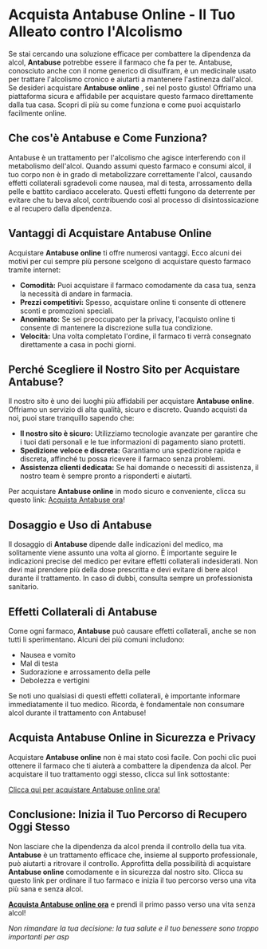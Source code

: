 # Acquista Antabuse Online - Il Tuo Alleato contro l'Alcolismo

Se stai cercando una soluzione efficace per combattere la dipendenza da alcol, **Antabuse** potrebbe essere il farmaco che fa per te. Antabuse, conosciuto anche con il nome generico di disulfiram, è un medicinale usato per trattare l'alcolismo cronico e aiutarti a mantenere l'astinenza dall'alcol. Se desideri acquistare **Antabuse online** , sei nel posto giusto! Offriamo una piattaforma sicura e affidabile per acquistare questo farmaco direttamente dalla tua casa. Scopri di più su come funziona e come puoi acquistarlo facilmente online.

## Che cos'è Antabuse e Come Funziona?

Antabuse è un trattamento per l'alcolismo che agisce interferendo con il metabolismo dell'alcol. Quando assumi questo farmaco e consumi alcol, il tuo corpo non è in grado di metabolizzare correttamente l'alcol, causando effetti collaterali sgradevoli come nausea, mal di testa, arrossamento della pelle e battito cardiaco accelerato. Questi effetti fungono da deterrente per evitare che tu beva alcol, contribuendo così al processo di disintossicazione e al recupero dalla dipendenza.

## Vantaggi di Acquistare Antabuse Online

Acquistare **Antabuse online** ti offre numerosi vantaggi. Ecco alcuni dei motivi per cui sempre più persone scelgono di acquistare questo farmaco tramite internet:

- **Comodità:** Puoi acquistare il farmaco comodamente da casa tua, senza la necessità di andare in farmacia.
- **Prezzi competitivi:** Spesso, acquistare online ti consente di ottenere sconti e promozioni speciali.
- **Anonimato:** Se sei preoccupato per la privacy, l'acquisto online ti consente di mantenere la discrezione sulla tua condizione.
- **Velocità:** Una volta completato l'ordine, il farmaco ti verrà consegnato direttamente a casa in pochi giorni.

## Perché Scegliere il Nostro Sito per Acquistare Antabuse?

Il nostro sito è uno dei luoghi più affidabili per acquistare **Antabuse online**. Offriamo un servizio di alta qualità, sicuro e discreto. Quando acquisti da noi, puoi stare tranquillo sapendo che:

- **Il nostro sito è sicuro:** Utilizziamo tecnologie avanzate per garantire che i tuoi dati personali e le tue informazioni di pagamento siano protetti.
- **Spedizione veloce e discreta:** Garantiamo una spedizione rapida e discreta, affinché tu possa ricevere il farmaco senza problemi.
- **Assistenza clienti dedicata:** Se hai domande o necessiti di assistenza, il nostro team è sempre pronto a risponderti e aiutarti.

Per acquistare **Antabuse online** in modo sicuro e conveniente, clicca su questo link: [Acquista Antabuse ora](https://tinyurl.com/antabusebuybestprice)!

## Dosaggio e Uso di Antabuse

Il dosaggio di **Antabuse** dipende dalle indicazioni del medico, ma solitamente viene assunto una volta al giorno. È importante seguire le indicazioni precise del medico per evitare effetti collaterali indesiderati. Non devi mai prendere più della dose prescritta e devi evitare di bere alcol durante il trattamento. In caso di dubbi, consulta sempre un professionista sanitario.

## Effetti Collaterali di Antabuse

Come ogni farmaco, **Antabuse** può causare effetti collaterali, anche se non tutti li sperimentano. Alcuni dei più comuni includono:

- Nausea e vomito
- Mal di testa
- Sudorazione e arrossamento della pelle
- Debolezza e vertigini

Se noti uno qualsiasi di questi effetti collaterali, è importante informare immediatamente il tuo medico. Ricorda, è fondamentale non consumare alcol durante il trattamento con Antabuse!

## Acquista Antabuse Online in Sicurezza e Privacy

Acquistare **Antabuse online** non è mai stato così facile. Con pochi clic puoi ottenere il farmaco che ti aiuterà a combattere la dipendenza da alcol. Per acquistare il tuo trattamento oggi stesso, clicca sul link sottostante:

[Clicca qui per acquistare Antabuse online ora!](https://tinyurl.com/antabusebuybestprice)

## Conclusione: Inizia il Tuo Percorso di Recupero Oggi Stesso

Non lasciare che la dipendenza da alcol prenda il controllo della tua vita. **Antabuse** è un trattamento efficace che, insieme al supporto professionale, può aiutarti a ritrovare il controllo. Approfitta della possibilità di acquistare **Antabuse online** comodamente e in sicurezza dal nostro sito. Clicca su questo link per ordinare il tuo farmaco e inizia il tuo percorso verso una vita più sana e senza alcol.

[**Acquista Antabuse online ora**](https://tinyurl.com/antabusebuybestprice) e prendi il primo passo verso una vita senza alcol!

_Non rimandare la tua decisione: la tua salute e il tuo benessere sono troppo importanti per asp_
